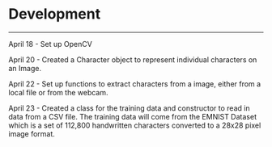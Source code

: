 # Development
---
April 18 - Set up OpenCV

April 20 - Created a Character object to represent individual characters on an Image.

April 22 - Set up functions to extract characters from a image, either from a local file or from the webcam.

April 23 - Created a class for the training data and constructor to read in data from a CSV file. 
The training data will come from the EMNIST Dataset which is a set of 112,800 handwritten characters 
converted to a 28x28 pixel image format.